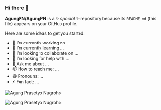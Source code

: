 ### Hi there 👋


**AgungPN/AgungPN** is a ✨ _special_ ✨ repository because its `README.md` (this file) appears on your GitHub profile.

Here are some ideas to get you started:

- 🔭 I’m currently working on ...
- 🌱 I’m currently learning ...
- 👯 I’m looking to collaborate on ...
- 🤔 I’m looking for help with ...
- 💬 Ask me about ...
- 📫 How to reach me: ...
- 😄 Pronouns: ...
- ⚡ Fun fact: ...


<p><img src="https://github-readme-stats.vercel.app/api?username=AgungPN&show_icons=true&theme=nightowl&locale=en" alt="Agung Prasetyo Nugroho" /></p>
<p><img align="left" src="https://github-readme-stats.vercel.app/api/top-langs?username=AgungPN&show_icons=true&locale=en&layout=compact&theme=nightowl" alt="Agung Prasetyo Nugroho" /></p>

